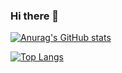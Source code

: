 ### Hi there 👋

[![Anurag's GitHub stats](https://github-readme-stats.vercel.app/api?username=woobaeh)](https://github.com/woobaeh/github-readme-stats)

[![Top Langs](https://github-readme-stats.vercel.app/api/top-langs/?username=woobaeh&hide=less,scss,ruby)](https://github.com/woobaeh/github-readme-stats)
<!--
**woobaeh/woobaeh** is a ✨ _special_ ✨ repository because its `README.md` (this file) appears on your GitHub profile.

Here are some ideas to get you started:

- 🔭 I’m currently working on ...
- 🌱 I’m currently learning ...
- 👯 I’m looking to collaborate on ...
- 🤔 I’m looking for help with ...
- 💬 Ask me about ...
- 📫 How to reach me: ...
- 😄 Pronouns: ...
- ⚡ Fun fact: ...
-->
